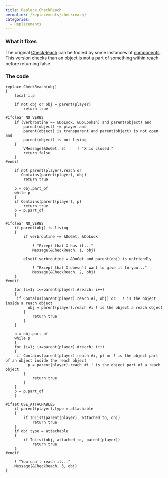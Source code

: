 ```yaml
---
title: Replace CheckReach
permalink: /replacements/checkreach/
categories: 
  - Replacements
---
```


### What it fixes

The original [CheckReach](CheckReach) can be fooled by some
instances of [components](components). This version checks
than an object is not a part of something within reach before returning
false.

### The code

    replace CheckReach(obj)
    {
        local i,p

        if not obj or obj = parent(player)
            return true

    #ifclear NO_VERBS
        if (verbroutine ~= &DoLook, &DoLookIn) and parent(object) and
            parent(object) ~= player and
            parent(object) is transparent and parent(object) is not open and
            parent(object) is not living
        {
            VMessage(&DoGet, 5)     ! "X is closed."
            return false
        }
    #endif

        if not parent(player).reach or
           Contains(parent(player), obj)
            return true

        p = obj.part_of
        while p
        {
        if Contains(parent(player), p)
            return true
        p = p.part_of
        }

    #ifclear NO_VERBS
        if parent(obj) is living
        {
            if verbroutine ~= &DoGet, &DoLook

                ! "Except that X has it..."
                Message(&CheckReach, 1, obj)

            elseif verbroutine = &DoGet and parent(obj) is unfriendly

                ! "Except that X doesn't want to give it to you..."
                Message(&CheckReach, 2, obj)
        }
    #endif

        for (i=1; i<=parent(player).#reach; i++)
        {
         if Contains(parent(player).reach #i, obj) or   ! is the object inside a reach object
              obj = parent(player).reach #i ! is the object a reach object
            {
                return true
            }
        }

        p = obj.part_of
        while p
        {
        for (i=1; i<=parent(player).#reach; i++)
        {
         if Contains(parent(player).reach #i, p) or ! is the object part of an object inside the reach object
              p = parent(player).reach #i ! is the object part of a reach object
            {
                return true
            }
        }
        p = p.part_of
        }

    #ifset USE_ATTACHABLES
        if parent(player).type = attachable
        {
            if InList(parent(player), attached_to, obj)
                return true
        }
        if obj.type = attachable
        {
            if InList(obj, attached_to, parent(player))
                return true
        }
    #endif

        ! "You can't reach it..."
        Message(&CheckReach, 3, obj)
    }
